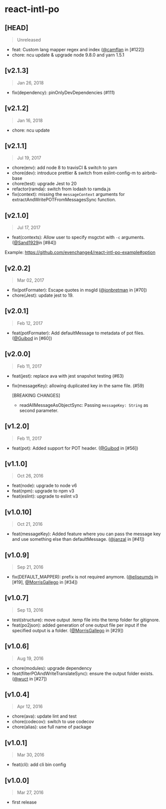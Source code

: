 # react-intl-po

## [HEAD]

> Unreleased

* feat: Custom lang mapper regex and index ([@camflan](https://github.com/camflan) in [#122])
* chore: ncu update & upgrade node 9.8.0 and yarn 1.5.1

## [v2.1.3]

> Jan 26, 2018

* fix(dependency): pinOnlyDevDependencies (#111)

## [v2.1.2]

> Jan 16, 2018

* chore: ncu update

## [v2.1.1]

> Jul 19, 2017

* chore(env): add node 8 to travisCI & switch to yarn
* chore(dev): introduce prettier & switch from eslint-config-m to airbnb-base
* chore(test): upgrade Jest to 20
* refactor(ramda): switch from lodash to ramda.js
* fix(context): missing the `messageContext` arguments for extractAndWritePOTFromMessagesSync function.

## [v2.1.0]

> Jul 17, 2017

* feat(contexts): Allow user to specify msgctxt with `-c` arguments. ([@Sand1929](https://github.com/Sand1929)in [#84])

Example: https://github.com/evenchange4/react-intl-po-example#option

## [v2.0.2]

> Mar 02, 2017

* fix(potFormater): Escape quotes in msgId ([@jonbretman](https://github.com/jonbretman) in [#70])
* chore(Jest): update jest to 19.

## [v2.0.1]

> Feb 12, 2017

* feat(potFormater): Add defaultMessage to metadata of pot files. ([@Guibod](https://github.com/Guibod) in [#60])

## [v2.0.0]

> Feb 11, 2017

* feat(jest): replace ava with jest snapshot testing (#63)
* fix(messageKey): allowing duplicated key in the same file. (#59)

  [BREAKING CHANGES]

  * readAllMessageAsObjectSync: Passing `messageKey: String` as second parameter.

## [v1.2.0]

> Feb 11, 2017

* feat(pot): Added support for POT header. ([@Guibod](https://github.com/Guibod) in [#56])

## [v1.1.0]

> Oct 26, 2016

* feat(node): upgrade to node v6
* feat(npm): upgrade to npm v3
* feat(eslint): upgrade to eslint v3

## [v1.0.10]

> Oct 21, 2016

* feat(messageKey): Added feature where you can pass the message key and use something else than defaultMessage. ([@janzal](https://github.com/janzal) in [#41])

## [v1.0.9]

> Sep 21, 2016

* fix(DEFAULT_MAPPER): prefix is not required anymore. ([@eliseumds](https://github.com/eliseumds) in [#19], [@MorrisGallego](https://github.com/MorrisGallego) in [#34])

## [v1.0.7]

> Sep 13, 2016

* test(structure): move output .temp file into the temp folder for gitignore.
* feat(po2json): added generation of one output file per input if the specified output is a folder. ([@MorrisGallego](https://github.com/MorrisGallego) in [#29])

## [v1.0.6]

> Aug 19, 2016

* chore(modules): upgrade dependency
* feat(filterPOAndWriteTranslateSync): ensure the output folder exists. ([@wuct](https://github.com/wuct) in [#27])

## [v1.0.4]

> Apr 12, 2016

* chore(ava): update lint and test
* chore(codecov): switch to use codecov
* chore(alias): use full name of package

## [v1.0.1]

> Mar 30, 2016

* feat(cli): add cli bin config

## [v1.0.0]

> Mar 27, 2016

* first release
